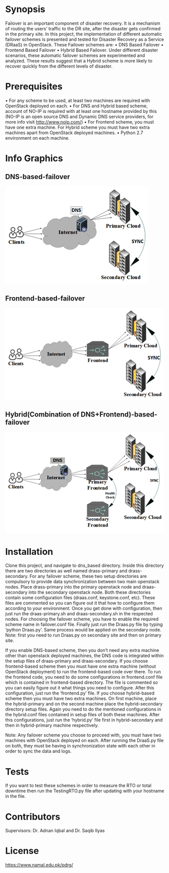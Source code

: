 # Synopsis

Failover is an important component of disaster recovery. It is a mechanism of routing the users’ traffic to the DR site, after the disaster gets confirmed in the primary site. In this project, the implementation of different automatic failover schemes is presented and tested for Disaster Recovery as a Service (DRaaS) in OpenStack. These Failover schemes are:
   • DNS Based Failover
   • Frontend Based Failover
   • Hybrid Based Failover.
Under different disaster scenarios, these automatic failover schemes are experimented and analyzed. These results suggest that a Hybrid scheme is more likely to recover quickly from the different levels of disaster.

# Prerequisites

• For any scheme to be used, at least two machines are required with OpenStack deployed on each.
• For DNS and Hybrid based scheme, account of NO-IP is required with at least one hostname provided by this (NO-IP is an open source DNS and Dynamic DNS service providers, for more info visit http://www.noip.com/)
• For Frontend scheme, you must have one extra machine. For Hybrid scheme you must have two extra machines apart from OpenStack deployed machines.
• Python 2.7 environment on each machine.

# Info Graphics
## DNS-based-failover
![alt tag](info_graphics/detailed_graphics/DNS/a_without_any_disaster.png) 
## Frontend-based-failover
![alt tag](info_graphics/detailed_graphics/Frontend/a_without_any_disaster.png) 
## Hybrid(Combination of DNS+Frontend)-based-failover
![alt tag](info_graphics/detailed_graphics/Hybrid/a_withoutAnyDisaster.png)  

# Installation

Clone this project, and navigate to dns_based directory. Inside this directory there are two directories as well named drass-primary and drass- secondary. For any failover scheme, these two setup directories are compulsory to provide data synchronization between two main openstack nodes. Place drass-primary into the primary openstack node and draas-secondary into the secondary openstack node.
Both these directories contain some configuration files (draas.conf, keystone.conf, etc). These files are commented so you can figure out it that how to configure them according to your environment.
Once you get done with configuration, then just run the draas-primary.sh and draas-secondary.sh in the respected nodes. For choosing the failover scheme, you have to enable the required scheme name in failover.conf file. Finally just run the Draas.py file by typing ‘python Draas.py’. Same process would be applied on the secondary node. Note: first you need to run Draas.py on secondary site and then on primary site.

If you enable DNS-based scheme, then you don’t need any extra machine other than openstack deployed machines, the DNS code is integrated within the setup files of draas-primary and draas-secondary. If you choose frontend-based scheme then you must have one extra machine (without OpenStack deployment) to run the frontend-based code over there. To run the frontend code, you need to do some configurations in frontend.conf file which is contained in frontend-based directory. The file is commented so you can easily figure out it what things you need to configure. After this configuration, just run the ‘frontend.py’ file. If you choose hybrid-based scheme then you must have two extra machines. On first machine, place the hybrid-primary and on the second machine place the hybrid-secondary directory setup files. Again you need to do the mentioned configurations in the hybrid.conf files contained in setup files of both these machines. After this configurations, just run the ‘hybrid.py’ file first in hybrid-secondary and then in hybrid-primary machine respectively.

Note: Any failover scheme you choose to proceed with, you must have two machines with OpenStack deployed on each. After running the DraaS.py file on both, they must be having in synchronization state with each other in order to sync the data and logs.   

# Tests

If you want to test these schemes in order to measure the RTO or total downtime then run the TestingRTO.py file after updating with your hostname in the file.

# Contributors

Supervisors: Dr. Adnan Iqbal and Dr. Saqib Ilyas

 
# License

https://www.namal.edu.pk/pdrg/
